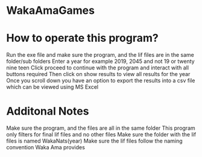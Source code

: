 # WakaAmaGames
# How to operate this program?
Run the exe file and make sure the program, and the lif files are in the same folder/sub folders
Enter a year for example 2019, 2045 and not 19 or twenty nine teen
Click proceed to continue with the program and interact with all buttons required
Then click on show results to view all results for the year
Once you scroll down you have an option to export the results into a csv file which can be viewed using MS Excel

# Additonal Notes
Make sure the program, and the files are all in the same folder
This program only filters for final lif files and no other files
Make sure the folder with the lif files is named WakaNats(year) 
Make sure the lif files follow the naming convention Waka Ama provides
